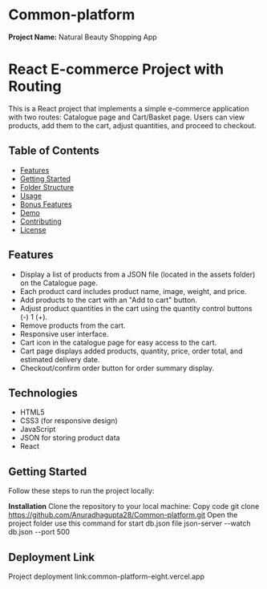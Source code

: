 # Common-platform
**Project Name:** 
Natural Beauty Shopping App

# React E-commerce Project with Routing

This is a React project that implements a simple e-commerce application with two routes: Catalogue page and Cart/Basket page. Users can view products, add them to the cart, adjust quantities, and proceed to checkout.

## Table of Contents

- [Features](#features)
- [Getting Started](#getting-started)
- [Folder Structure](#folder-structure)
- [Usage](#usage)
- [Bonus Features](#bonus-features)
- [Demo](#demo)
- [Contributing](#contributing)
- [License](#license)

## Features

- Display a list of products from a JSON file (located in the assets folder) on the Catalogue page.
- Each product card includes product name, image, weight, and price.
- Add products to the cart with an "Add to cart" button.
- Adjust product quantities in the cart using the quantity control buttons (-) 1 (+).
- Remove products from the cart.
- Responsive user interface.
- Cart icon in the catalogue page for easy access to the cart.
- Cart page displays added products, quantity, price, order total, and estimated delivery date.
- Checkout/confirm order button for order summary display.

## Technologies
- HTML5
- CSS3 (for responsive design)
- JavaScript
- JSON for storing product data
- React

## Getting Started

Follow these steps to run the project locally:


**Installation**
Clone the repository to your local machine:
Copy code
git clone https://github.com/Anuradhagupta28/Common-platform.git
Open the project folder
use this command for start db.json file json-server --watch db.json --port 500

## Deployment Link
Project deployment link:common-platform-eight.vercel.app



